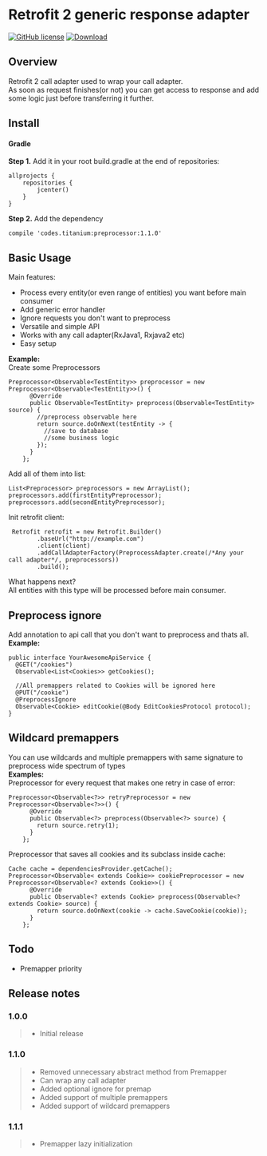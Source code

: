 Retrofit 2 generic response adapter
=========
[![GitHub license](https://img.shields.io/github/license/mashape/apistatus.svg)](https://github.com/titanium-codes/LocGetter/blob/master/LICENSE)
[ ![Download](https://api.bintray.com/packages/titanium-codes/Android/preprocessor/images/download.svg) ](https://bintray.com/titanium-codes/Android/preprocessor/_latestVersion)

Overview
--------
Retrofit 2 call adapter used to wrap your call adapter.  
As soon as request finishes(or not) you can get access to response and add some logic just before transferring it further.

Install
-------
#### Gradle

**Step 1.** Add it in your root build.gradle at the end of repositories:
```
allprojects {
    repositories {
        jcenter()
    }
}
```
**Step 2.** Add the dependency
```
compile 'codes.titanium:preprocessor:1.1.0'
```

Basic Usage
-----------

Main features:
* Process every entity(or even range of entities) you want before main consumer
* Add generic error handler
* Ignore requests you don't want to preprocess
* Versatile and simple API
* Works with any call adapter(RxJava1, Rxjava2 etc)
* Easy setup

**Example:**  
Create some Preprocessors
```
Preprocessor<Observable<TestEntity>> preprocessor = new Preprocessor<Observable<TestEntity>>() {
      @Override
      public Observable<TestEntity> preprocess(Observable<TestEntity> source) {
        //preprocess observable here
        return source.doOnNext(testEntity -> {
          //save to database
          //some business logic
        });
      }
    };
```
Add all of them into list:
```
List<Preprocessor> preprocessors = new ArrayList();
preprocessors.add(firstEntityPreprocessor);
preprocessors.add(secondEntityPreprocessor);
```
Init retrofit client:
```
 Retrofit retrofit = new Retrofit.Builder()
        .baseUrl("http://example.com")
        .client(client)
        .addCallAdapterFactory(PreprocessAdapter.create(/*Any your call adapter*/, preprocessors))
        .build();
```

What happens next?  
All entities with this type will be processed before main consumer.

Preprocess ignore
-----------
Add annotation to api call that you don't want to preprocess and thats all.  
**Example:**

```
public interface YourAwesomeApiService {
  @GET("/cookies")
  Observable<List<Cookies>> getCookies();

  //All premappers related to Cookies will be ignored here
  @PUT("/cookie")
  @PreprocessIgnore
  Observable<Cookie> editCookie(@Body EditCookiesProtocol protocol);
}
```

Wildcard premappers
---
You can use wildcards and multiple premappers with same signature to preprocess wide spectrum of types  
**Examples:**  
Preprocessor for every request that makes one retry in case of error:
```
Preprocessor<Observable<?>> retryPreprocessor = new Preprocessor<Observable<?>>() {
      @Override
      public Observable<?> preprocess(Observable<?> source) {
        return source.retry(1);
      }
    };
```
 Preprocessor that saves all cookies and its subclass inside cache:
```
Cache cache = dependenciesProvider.getCache();
Preprocessor<Observable< extends Cookie>> cookiePreprocessor = new Preprocessor<Observable<? extends Cookie>>() {
      @Override
      public Observable<? extends Cookie> preprocess(Observable<? extends Cookie> source) {
        return source.doOnNext(cookie -> cache.SaveCookie(cookie));
      }
    };
```

Todo
------------
* Premapper priority

Release notes
-------------
### 1.0.0
> * Initial release
### 1.1.0
> * Removed unnecessary abstract method from Premapper
> * Can wrap any call adapter
> * Added optional ignore for premap
> * Added support of multiple premappers
> * Added support of wildcard premappers
### 1.1.1
> * Premapper lazy initialization